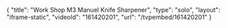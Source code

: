 {
    "title": "Work Shop M3 Manuel Knife Sharpener",
    "type": "solo",
    "layout": "iframe-static",
    "videoId": "161420201",
    "url": "\/tvpembed\/161420201"
}